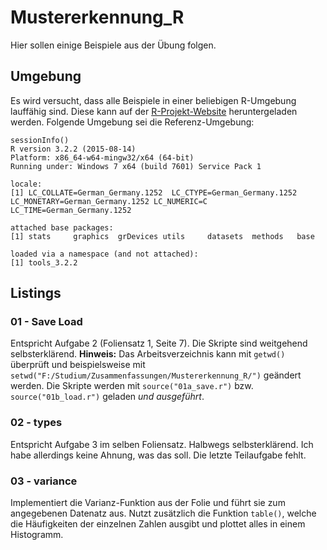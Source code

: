 # Mustererkennung_R
Hier sollen einige Beispiele aus der Übung folgen.
## Umgebung
Es wird versucht, dass alle Beispiele in einer beliebigen R-Umgebung lauffähig sind.
Diese kann auf der [R-Projekt-Website](https://www.r-project.org/) heruntergeladen werden.
Folgende Umgebung sei die Referenz-Umgebung:
```
sessionInfo()
R version 3.2.2 (2015-08-14)
Platform: x86_64-w64-mingw32/x64 (64-bit)
Running under: Windows 7 x64 (build 7601) Service Pack 1

locale:
[1] LC_COLLATE=German_Germany.1252  LC_CTYPE=German_Germany.1252    LC_MONETARY=German_Germany.1252 LC_NUMERIC=C                    LC_TIME=German_Germany.1252    

attached base packages:
[1] stats     graphics  grDevices utils     datasets  methods   base     

loaded via a namespace (and not attached):
[1] tools_3.2.2
```

## Listings
### 01 - Save Load
Entspricht Aufgabe 2 (Foliensatz 1, Seite 7).
Die Skripte sind weitgehend selbsterklärend.
**Hinweis:** Das Arbeitsverzeichnis kann mit `getwd()` überprüft und beispielsweise mit `setwd("F:/Studium/Zusammenfassungen/Mustererkennung_R/")` geändert werden.
Die Skripte werden mit `source("01a_save.r")` bzw. `source("01b_load.r")` geladen *und ausgeführt*.

### 02 - types
Entspricht Aufgabe 3 im selben Foliensatz.
Halbwegs selbsterklärend.
Ich habe allerdings keine Ahnung, was das soll.
Die letzte Teilaufgabe fehlt.

### 03 - variance
Implementiert die Varianz-Funktion aus der Folie und führt sie zum angegebenen Datenatz aus.
Nutzt zusätzlich die Funktion `table()`, welche die Häufigkeiten der einzelnen Zahlen ausgibt und plottet alles in einem Histogramm.
